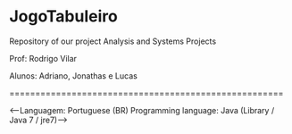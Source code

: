 JogoTabuleiro
=====================================================

Repository of our project Analysis and Systems Projects

Prof: Rodrigo Vilar

Alunos: Adriano, Jonathas e Lucas


=====================================================

<--Languagem: Portuguese (BR)
 Programming language: Java (Library / Java 7 / jre7)-->